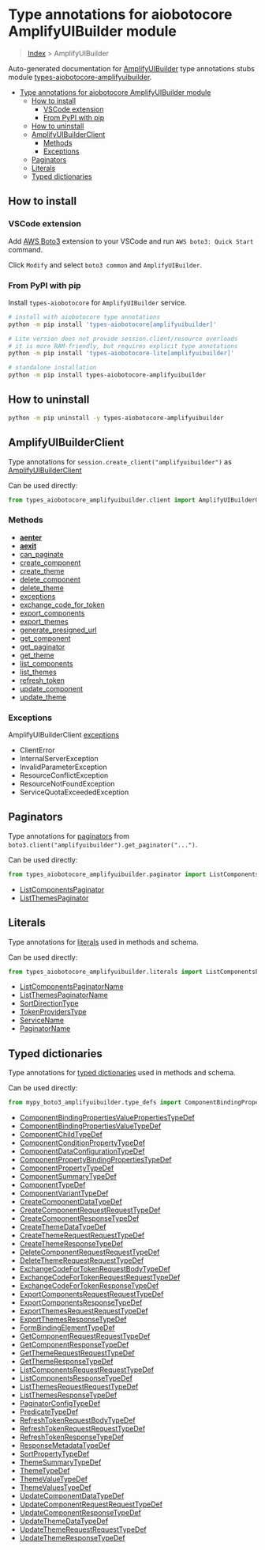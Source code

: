 <a id="type-annotations-for-aiobotocore-amplifyuibuilder-module"></a>

# Type annotations for aiobotocore AmplifyUIBuilder module

> [Index](..) > AmplifyUIBuilder

Auto-generated documentation for
[AmplifyUIBuilder](https://boto3.amazonaws.com/v1/documentation/api/latest/reference/services/amplifyuibuilder.html#AmplifyUIBuilder)
type annotations stubs module
[types-aiobotocore-amplifyuibuilder](https://pypi.org/project/types-aiobotocore-amplifyuibuilder/).

- [Type annotations for aiobotocore AmplifyUIBuilder module](#type-annotations-for-aiobotocore-amplifyuibuilder-module)
  - [How to install](#how-to-install)
    - [VSCode extension](#vscode-extension)
    - [From PyPI with pip](#from-pypi-with-pip)
  - [How to uninstall](#how-to-uninstall)
  - [AmplifyUIBuilderClient](#amplifyuibuilderclient)
    - [Methods](#methods)
    - [Exceptions](#exceptions)
  - [Paginators](#paginators)
  - [Literals](#literals)
  - [Typed dictionaries](#typed-dictionaries)

<a id="how-to-install"></a>

## How to install

<a id="vscode-extension"></a>

### VSCode extension

Add
[AWS Boto3](https://marketplace.visualstudio.com/items?itemName=Boto3typed.boto3-ide)
extension to your VSCode and run `AWS boto3: Quick Start` command.

Click `Modify` and select `boto3 common` and `AmplifyUIBuilder`.

<a id="from-pypi-with-pip"></a>

### From PyPI with pip

Install `types-aiobotocore` for `AmplifyUIBuilder` service.

```bash
# install with aiobotocore type annotations
python -m pip install 'types-aiobotocore[amplifyuibuilder]'

# Lite version does not provide session.client/resource overloads
# it is more RAM-friendly, but requires explicit type annotations
python -m pip install 'types-aiobotocore-lite[amplifyuibuilder]'

# standalone installation
python -m pip install types-aiobotocore-amplifyuibuilder
```

<a id="how-to-uninstall"></a>

## How to uninstall

```bash
python -m pip uninstall -y types-aiobotocore-amplifyuibuilder
```

<a id="amplifyuibuilderclient"></a>

## AmplifyUIBuilderClient

Type annotations for `session.create_client("amplifyuibuilder")` as
[AmplifyUIBuilderClient](./client.md)

Can be used directly:

```python
from types_aiobotocore_amplifyuibuilder.client import AmplifyUIBuilderClient
```

<a id="methods"></a>

### Methods

- [__aenter__](./client.md#__aenter__)
- [__aexit__](./client.md#__aexit__)
- [can_paginate](./client.md#can_paginate)
- [create_component](./client.md#create_component)
- [create_theme](./client.md#create_theme)
- [delete_component](./client.md#delete_component)
- [delete_theme](./client.md#delete_theme)
- [exceptions](./client.md#exceptions)
- [exchange_code_for_token](./client.md#exchange_code_for_token)
- [export_components](./client.md#export_components)
- [export_themes](./client.md#export_themes)
- [generate_presigned_url](./client.md#generate_presigned_url)
- [get_component](./client.md#get_component)
- [get_paginator](./client.md#get_paginator)
- [get_theme](./client.md#get_theme)
- [list_components](./client.md#list_components)
- [list_themes](./client.md#list_themes)
- [refresh_token](./client.md#refresh_token)
- [update_component](./client.md#update_component)
- [update_theme](./client.md#update_theme)

<a id="exceptions"></a>

### Exceptions

AmplifyUIBuilderClient [exceptions](./client.md#exceptions)

- ClientError
- InternalServerException
- InvalidParameterException
- ResourceConflictException
- ResourceNotFoundException
- ServiceQuotaExceededException

<a id="paginators"></a>

## Paginators

Type annotations for [paginators](./paginators.md) from
`boto3.client("amplifyuibuilder").get_paginator("...")`.

Can be used directly:

```python
from types_aiobotocore_amplifyuibuilder.paginator import ListComponentsPaginator, ...
```

- [ListComponentsPaginator](./paginators.md#listcomponentspaginator)
- [ListThemesPaginator](./paginators.md#listthemespaginator)

<a id="literals"></a>

## Literals

Type annotations for [literals](./literals.md) used in methods and schema.

Can be used directly:

```python
from types_aiobotocore_amplifyuibuilder.literals import ListComponentsPaginatorName, ...
```

- [ListComponentsPaginatorName](./literals.md#listcomponentspaginatorname)
- [ListThemesPaginatorName](./literals.md#listthemespaginatorname)
- [SortDirectionType](./literals.md#sortdirectiontype)
- [TokenProvidersType](./literals.md#tokenproviderstype)
- [ServiceName](./literals.md#servicename)
- [PaginatorName](./literals.md#paginatorname)

<a id="typed-dictionaries"></a>

## Typed dictionaries

Type annotations for [typed dictionaries](./type_defs.md) used in methods and
schema.

Can be used directly:

```python
from mypy_boto3_amplifyuibuilder.type_defs import ComponentBindingPropertiesValuePropertiesTypeDef, ...
```

- [ComponentBindingPropertiesValuePropertiesTypeDef](./type_defs.md#componentbindingpropertiesvaluepropertiestypedef)
- [ComponentBindingPropertiesValueTypeDef](./type_defs.md#componentbindingpropertiesvaluetypedef)
- [ComponentChildTypeDef](./type_defs.md#componentchildtypedef)
- [ComponentConditionPropertyTypeDef](./type_defs.md#componentconditionpropertytypedef)
- [ComponentDataConfigurationTypeDef](./type_defs.md#componentdataconfigurationtypedef)
- [ComponentPropertyBindingPropertiesTypeDef](./type_defs.md#componentpropertybindingpropertiestypedef)
- [ComponentPropertyTypeDef](./type_defs.md#componentpropertytypedef)
- [ComponentSummaryTypeDef](./type_defs.md#componentsummarytypedef)
- [ComponentTypeDef](./type_defs.md#componenttypedef)
- [ComponentVariantTypeDef](./type_defs.md#componentvarianttypedef)
- [CreateComponentDataTypeDef](./type_defs.md#createcomponentdatatypedef)
- [CreateComponentRequestRequestTypeDef](./type_defs.md#createcomponentrequestrequesttypedef)
- [CreateComponentResponseTypeDef](./type_defs.md#createcomponentresponsetypedef)
- [CreateThemeDataTypeDef](./type_defs.md#createthemedatatypedef)
- [CreateThemeRequestRequestTypeDef](./type_defs.md#createthemerequestrequesttypedef)
- [CreateThemeResponseTypeDef](./type_defs.md#createthemeresponsetypedef)
- [DeleteComponentRequestRequestTypeDef](./type_defs.md#deletecomponentrequestrequesttypedef)
- [DeleteThemeRequestRequestTypeDef](./type_defs.md#deletethemerequestrequesttypedef)
- [ExchangeCodeForTokenRequestBodyTypeDef](./type_defs.md#exchangecodefortokenrequestbodytypedef)
- [ExchangeCodeForTokenRequestRequestTypeDef](./type_defs.md#exchangecodefortokenrequestrequesttypedef)
- [ExchangeCodeForTokenResponseTypeDef](./type_defs.md#exchangecodefortokenresponsetypedef)
- [ExportComponentsRequestRequestTypeDef](./type_defs.md#exportcomponentsrequestrequesttypedef)
- [ExportComponentsResponseTypeDef](./type_defs.md#exportcomponentsresponsetypedef)
- [ExportThemesRequestRequestTypeDef](./type_defs.md#exportthemesrequestrequesttypedef)
- [ExportThemesResponseTypeDef](./type_defs.md#exportthemesresponsetypedef)
- [FormBindingElementTypeDef](./type_defs.md#formbindingelementtypedef)
- [GetComponentRequestRequestTypeDef](./type_defs.md#getcomponentrequestrequesttypedef)
- [GetComponentResponseTypeDef](./type_defs.md#getcomponentresponsetypedef)
- [GetThemeRequestRequestTypeDef](./type_defs.md#getthemerequestrequesttypedef)
- [GetThemeResponseTypeDef](./type_defs.md#getthemeresponsetypedef)
- [ListComponentsRequestRequestTypeDef](./type_defs.md#listcomponentsrequestrequesttypedef)
- [ListComponentsResponseTypeDef](./type_defs.md#listcomponentsresponsetypedef)
- [ListThemesRequestRequestTypeDef](./type_defs.md#listthemesrequestrequesttypedef)
- [ListThemesResponseTypeDef](./type_defs.md#listthemesresponsetypedef)
- [PaginatorConfigTypeDef](./type_defs.md#paginatorconfigtypedef)
- [PredicateTypeDef](./type_defs.md#predicatetypedef)
- [RefreshTokenRequestBodyTypeDef](./type_defs.md#refreshtokenrequestbodytypedef)
- [RefreshTokenRequestRequestTypeDef](./type_defs.md#refreshtokenrequestrequesttypedef)
- [RefreshTokenResponseTypeDef](./type_defs.md#refreshtokenresponsetypedef)
- [ResponseMetadataTypeDef](./type_defs.md#responsemetadatatypedef)
- [SortPropertyTypeDef](./type_defs.md#sortpropertytypedef)
- [ThemeSummaryTypeDef](./type_defs.md#themesummarytypedef)
- [ThemeTypeDef](./type_defs.md#themetypedef)
- [ThemeValueTypeDef](./type_defs.md#themevaluetypedef)
- [ThemeValuesTypeDef](./type_defs.md#themevaluestypedef)
- [UpdateComponentDataTypeDef](./type_defs.md#updatecomponentdatatypedef)
- [UpdateComponentRequestRequestTypeDef](./type_defs.md#updatecomponentrequestrequesttypedef)
- [UpdateComponentResponseTypeDef](./type_defs.md#updatecomponentresponsetypedef)
- [UpdateThemeDataTypeDef](./type_defs.md#updatethemedatatypedef)
- [UpdateThemeRequestRequestTypeDef](./type_defs.md#updatethemerequestrequesttypedef)
- [UpdateThemeResponseTypeDef](./type_defs.md#updatethemeresponsetypedef)

